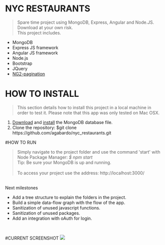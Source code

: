 # NYC RESTAURANTS

> Spare time project using MongoDB, Express, Angular and Node.JS. Download at your own risk.<br/>
This project includes.<br/>
<ul>
  <li>MongoDB</li>
  <li>Express JS framework</li>
  <li>Angular JS framework</li>
  <li>Node.js</li>
  <li>Bootstrap</li>
  <li>JQuery</li>
  <li><a href='https://github.com/michaelbromley/ng2-pagination'>NG2-pagination</a></li>
</ul>

# HOW TO INSTALL
> This section details how to install this project in a local machine in order
to test it. Please note that this app was only tested on Mac OSX.
<ol>
<li><a href='https://raw.githubusercontent.com/mongodb/docs-assets/primer-dataset/primer-dataset.json'>Download</a> and <a href='https://docs.mongodb.com/getting-started/shell/import-data/'>install</a> the MongoDB database file.</li>
<li>Clone the repository: $git clone https://github.com/agabardo/nyc_restaurants.git</li>
</ol>

#HOW TO RUN
> Simply navigate to the project folder and use the command 'start' with Node Package Manager: <i>$ npm start</i><br/>
Tip: Be sure your MongoDB is up and running.<br/><br/>
To access your project use the address: http://localhost:3000/

<br/>
Next milestones
<ul>
<li>Add a tree structure to explain the folders in the project.</li>
<li>Build a simple data-flow graph with the flow of the app.</li>
<li>Sanitization of unused javascript functions.</li>
<li>Sanitization of unused packages.</li>
<li>Add an integration with oAuth for login.</li>
</ul>
<br/>

#CURRENT SCREENSHOT
<img src="https://raw.githubusercontent.com/agabardo/nyc_restaurants/master/screenshot.png">
